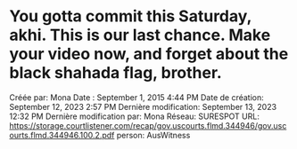 # You gotta commit this Saturday, akhi. This is our last chance. Make your video now, and forget about the black shahada flag, brother.

Créée par: Mona
Date : September 1, 2015 4:44 PM
Date de création: September 12, 2023 2:57 PM
Dernière modification: September 13, 2023 12:32 PM
Dernière modification par: Mona
Réseau: SURESPOT
URL: https://storage.courtlistener.com/recap/gov.uscourts.flmd.344946/gov.uscourts.flmd.344946.100.2.pdf
person: AusWitness